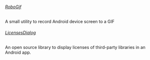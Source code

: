 ###### [RoboGif](https://github.com/izacus/RoboGif)
A small utility to record Android device screen to a GIF

###### [LicensesDialog](https://github.com/PSDev/LicensesDialog)
An open source library to display licenses of third-party libraries in an Android app.

